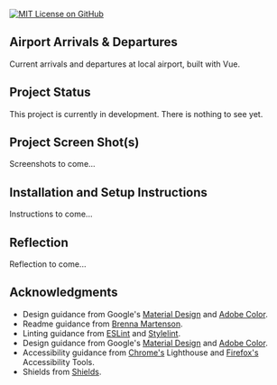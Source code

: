 [![MIT License on GitHub](https://img.shields.io/github/license/seankelliher/airport-arrs-depsstyle=flat-square)](/LICENSE.txt)
## Airport Arrivals & Departures

Current arrivals and departures at local airport, built with Vue.

## Project Status

This project is currently in development. There is nothing to see yet.

## Project Screen Shot(s)

Screenshots to come...

## Installation and Setup Instructions

Instructions to come...

## Reflection

Reflection to come...

## Acknowledgments

* Design guidance from Google's [Material Design](https://material.io/design) and [Adobe Color](https://color.adobe.com/trends).
* Readme guidance from [Brenna Martenson](https://gist.github.com/martensonbj/6bf2ec2ed55f5be723415ea73c4557c4).
* Linting guidance from [ESLint](https://eslint.org) and [Stylelint](https://stylelint.io).
* Design guidance from Google's [Material Design](https://material.io/design) and [Adobe Color](https://color.adobe.com/trends).
* Accessibility guidance from [Chrome's](https://www.google.com/chrome/) Lighthouse and [Firefox's](https://www.mozilla.org/en-US/firefox/new/) Accessibility Tools.
* Shields from [Shields](https://shields.io).

